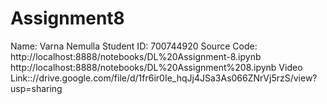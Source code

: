 # Assignment8
Name: Varna Nemulla
Student ID: 700744920
Source Code: http://localhost:8888/notebooks/DL%20Assignment-8.ipynb
             http://localhost:8888/notebooks/DL%20Assignment%208.ipynb
Video Link:://drive.google.com/file/d/1fr6ir0Ie_hqJj4JSa3As066ZNrVj5rzS/view?
usp=sharing
            
